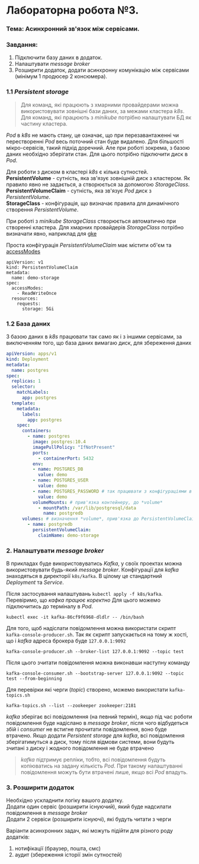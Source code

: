 # Лабораторна робота №3.

### Тема: Асинхронний зв'язок між сервісами.

### Завдання:

1. Підключити базу даних в додаток.
2. Налаштувати *message broker*
3. Розширити додаток, додати асинхронну комунікацію між сервісами (мінімум 1 продюсер 2 консюмера).

### 1.1 *Persistent storage*

> Для команд, які працюють з хмарними провайдерами можна використовувати зовнішні бази даних, за межами кластера *k8s*.
> Для команд, які працюють з *minikube* потрібно налаштувати БД як частину кластера.

*Pod* в *k8s* не мають стану, це означає, що при перезавантаженні чи перестворенні *Pod* весь поточний стан буде видалено.
Для більшості мікро-сервісів, такий підхід доречний. Але при роботі зокрема, з базою даних необхідно зберігати стан. 
Для цього потрібно підключити диск в *Pod*.

Для роботи з диском в кластері *k8s* є кілька сутностей.  
**PersistentVolume** - сутність, яка зв'язує зовнішній диск з кластером.
Як правило явно не задається, а створюється за допомогою *StorageClass*.  
**PersistentVolumeClaim** - сутність, яка зв'язує *Pod* диск з *PersistentVolume*.  
**StorageClass** - конфігурація, що визначає правила для динамічного створення *PersistentVolume*.  

При роботі з *minikube* *StorageClass* створюється автоматично при створенні кластера.
Для хмарних провайдерів *StorageClass* потрібно визначати явно, наприклад для [gke](https://cloud.google.com/kubernetes-engine/docs/how-to/persistent-volumes/ssd-pd#ssd_persistent_disks)

Проста конфігурація *PersistentVolumeClaim* має містити об'єм та [accessModes](https://kubernetes.io/docs/concepts/storage/persistent-volumes/#access-modes)

```shell
apiVersion: v1
kind: PersistentVolumeClaim
metadata:
  name: demo-storage
spec:
  accessModes:
    - ReadWriteOnce  
  resources:
    requests:
      storage: 5Gi
```

### 1.2 База даних

З базою даних в *k8s* працювати так само як і з іншими сервісами, за виключенням того, що база даних вимагаю диск, для збереження даних 

```yaml
apiVersion: apps/v1
kind: Deployment
metadata:
  name: postgres
spec:
  replicas: 1
  selector:
    matchLabels:
      app: postgres
  template:
    metadata:
      labels:
        app: postgres
    spec:
      containers:
        - name: postgres
          image: postgres:10.4
          imagePullPolicy: "IfNotPresent"
          ports:
            - containerPort: 5432
          env:
          - name: POSTGRES_DB
            value: demo
          - name: POSTGRES_USER
            value: demo
          - name: POSTGRES_PASSWORD # так працювати з конфігураціями в прод середовищі не варто, це буде розглянуто в наступних лабораторних
            value: demo
          volumeMounts: # прив'язка контейнеру, до *volume*
            - mountPath: /var/lib/postgresql/data
              name: postgredb 
      volumes: # визначення *volume*, прив'язка до PersistentVolumeClaim
        - name: postgredb
          persistentVolumeClaim:
            claimName: demo-storage
```

### 2. Налаштувати *message broker*

В прикладах буде використовуватись *Kafka*, у своїх проектах можна використовувати будь-який *message broker*.
Конфігурації для *kafka* знаходяться в директорії `k8s/kafka`. В цілому це стандартний *Deployment* та *Service*.

Після застосування налаштувань `kubectl apply -f k8s/kafka`. Перевіримо, що *кафка працює коректно*
Для цього можемо підключитись до терміналу в *Pod*.

```
kubectl exec -it kafka-86cf9f6968-dldlr -- /bin/bash
```

Для того, щоб надіслати повідомлення можна використати скрипт `kafka-console-producer.sh`. Так як скрипт запускається на тому ж хості, що і *kafka* адреса брокера буде `127.0.0.1:9092`

```shell
kafka-console-producer.sh --broker-list 127.0.0.1:9092 --topic test
```

Після цього зчитати повідомлення можна виконавши наступну команду

```shell
kafka-console-consumer.sh --bootstrap-server 127.0.0.1:9092 --topic test --from-beginning
```

Для перевірки які черги (*topic*) створено, можемо використати `kafka-topics.sh`

```shell
kafka-topics.sh --list --zookeeper zookeeper:2181
```

*kafka* зберігає всі повідомлення (на певний термін), якщо під час роботи повідомлення буде надіслано в *message broker*,
після чого відбудеться збій і *consumer* не встигне прочитати повідомлення, воно буде втрачено.
Якщо додати *Persistent storage* для *kafka*, всі повідомлення зберігатимуться а диск, тому після відмови системи,
вони будуть зчитані з диску і жодного повідомлення не буде втрачено

> *kafka* підтримує репліки, тобто, всі повідомлення будуть копіюватись на задану кількість *Pod*.
> При такому налаштуванні повідомлення можуть бути втрачені лише, якщо всі *Pod* впадуть.


### 3. Розширити додаток

Необхідно ускладнити логіку вашого додатку.  
Додати один сервіс (розширити існуючий), який буде надсилати повідомлення в *message broker*  
Додати 2 сервіси (розширити існуючі), які будуть читати з черги  

Варіанти асинхронних задач, які можуть підійти для різного роду додатків:  
1) нотифікації (браузер, пошта, смс)  
2) аудит (збереження історії змін сутностей)
